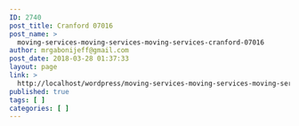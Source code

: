 ```yaml
---
ID: 2740
post_title: Cranford 07016
post_name: >
  moving-services-moving-services-moving-services-cranford-07016
author: mrgabonijeff@gmail.com
post_date: 2018-03-28 01:37:33
layout: page
link: >
  http://localhost/wordpress/moving-services-moving-services-moving-services-cranford-07016/
published: true
tags: [ ]
categories: [ ]
---
```

